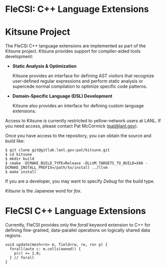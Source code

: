 # FleCSI: C++ Language Extensions
<!--
  The above header ("FleCSI: C++ Language Extensions") is required for
  Doxygen to correctly name the auto-generated page. It is ignored in
  the FleCSI documentation.
-->

<!-- CINCHDOC DOCUMENT(user-guide) SECTION(flecsi-language-extensions) -->

# Kitsune Project

The FleCSI C++ language extensions are implemented as part of the
Kitsune project. Kitsune provides support for compiler-aided tools
development:

* **Static Analysis & Optimization**

  Kitsune provides an interface for defining AST visitors that recognize
  user-defined regular expressions and perform static analysis or
  supercede normal compilation to optimize specific code patterns.
  
* **Domain-Specific Language (DSL) Development**

  Kitsune also provides an interface for defining custom language
  extensions.

Access to Kitsune is currently restricted to yellow-network users at
LANL. If you need access, please contact Pat McCormick
([pat@lanl.gov](mailto:pat@lanl.gov)).

Once you have access to the repository, you can obtain the source and
build like:
```
$ git clone git@gitlab.lanl.gov:pat/kitsune.git
$ cd kitsune
$ mkdir build
$ cmake -DCMAKE_BUILD_TYPE=Release -DLLVM_TARGETS_TO_BUILD=X86 -DCMAKE_INSTALL_PREFIX=/path/to/install ../llvm
$ make install
```
If you are a developer, you may want to specify *Debug* for the build
type.

*Kitsune* is the Japanese word for *fox*.

# FleCSI C++ Language Extensions

Currently, FleCSI provides only the *forall* keyword extension to C++
for defining fine-grained, data-parallel operations on logically shared
data regions.
```
void update(mesh<ro> m, field<rw, rw, ro> p) {
  forall(auto c: m.cells(owned)) {
    p(c) += 1.0;
  } // forall
}
```

<!-- vim: set tabstop=2 shiftwidth=2 expandtab fo=cqt tw=72 : -->
